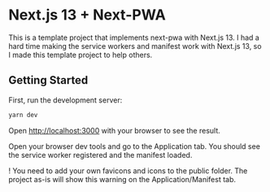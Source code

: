 # Next.js 13 + Next-PWA

This is a template project that implements next-pwa with Next.js 13. I had a hard time making the service workers and manifest work with Next.js 13, so I made this template project to help others.

## Getting Started

First, run the development server:

```bash
yarn dev
```

Open [http://localhost:3000](http://localhost:3000) with your browser to see the result.

Open your browser dev tools and go to the Application tab. You should see the service worker registered and the manifest loaded.

! You need to add your own favicons and icons to the public folder. The project as-is will show this warning on the Application/Manifest tab.